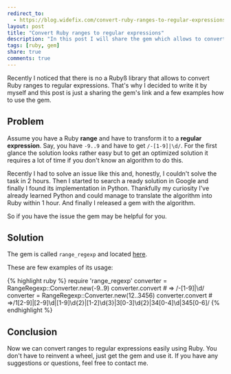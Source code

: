```yaml
---
redirect_to:
  - https://blog.widefix.com/convert-ruby-ranges-to-regular-expressions
layout: post
title: "Convert Ruby ranges to regular expressions"
description: "In this post I will share the gem which allows to convert Ruby ranges to regular expressions."
tags: [ruby, gem]
share: true
comments: true
---
```

Recently I noticed that there is no a Rubyß library that allows to convert Ruby ranges to regular expressions. That's why I decided to write it by myself and this post is just a sharing the gem's link and a few examples how to use the gem.

## Problem

Assume you have a Ruby **range** and have to transform it to a **regular expression**. Say, you have `-9..9` and have to get `/-[1-9]|\d/`. For the first glance the solution looks rather easy but to get an optimized solution it requires a lot of time if you don't know an algorithm to do this.

Recently I had to solve an issue like this and, honestly, I couldn't solve the task in 2 hours. Then I started to search a ready solution in Google and finally I found its implementation in Python. Thankfully my curiosity I've already learned Python and could manage to translate the algorithm into Ruby within 1 hour. And finally I released a gem with the algorithm.

So if you have the issue the gem may be helpful for you.

## Solution

The gem is called `range_regexp` and located [here](https://github.com/ka8725/range_regexp).

These are few examples of its usage:

{% highlight ruby %}
require 'range_regexp'
converter = RangeRegexp::Converter.new(-9..9)
converter.convert # => /-[1-9]|\d/
converter = RangeRegexp::Converter.new(12..3456)
converter.convert # =>/1[2-9]|[2-9]\d|[1-9]\d{2}|[1-2]\d{3}|3[0-3]\d{2}|34[0-4]\d|345[0-6]/
{% endhighlight %}

## Conclusion

Now we can convert ranges to regular expressions easily using Ruby. You don't have to reinvent a wheel, just get the gem and use it. If you have any suggestions or questions, feel free to contact me.
